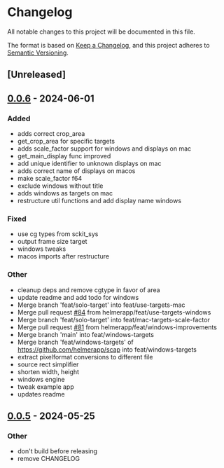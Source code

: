 # Changelog
All notable changes to this project will be documented in this file.

The format is based on [Keep a Changelog](https://keepachangelog.com/en/1.0.0/),
and this project adheres to [Semantic Versioning](https://semver.org/spec/v2.0.0.html).

## [Unreleased]

## [0.0.6](https://github.com/MAlba124/scap/compare/v0.0.5...v0.0.6) - 2024-06-01

### Added
- adds correct crop_area
- get_crop_area for specific targets
- adds scale_factor support for windows and displays on mac
- get_main_display func improved
- add unique identifier to unknown displays on mac
- adds correct name of displays on macos
- make scale_factor f64
- exclude windows without title
- adds windows as targets on mac
- restructure util functions and add display name windows

### Fixed
- use cg types from sckit_sys
- output frame size target
- windows tweaks
- macos imports after restructure

### Other
- cleanup deps and remove cgtype in favor of area
- update readme and add todo for windows
- Merge branch 'feat/solo-target' into feat/use-targets-mac
- Merge pull request [#84](https://github.com/MAlba124/scap/pull/84) from helmerapp/feat/use-targets-windows
- Merge branch 'feat/solo-target' into feat/mac-targets-scale-factor
- Merge pull request [#81](https://github.com/MAlba124/scap/pull/81) from helmerapp/feat/windows-improvements
- Merge branch 'main' into feat/windows-targets
- Merge branch 'feat/windows-targets' of https://github.com/helmerapp/scap into feat/windows-targets
- extract pixelformat conversions to different file
- source rect simplifier
- shorten width, height
- windows engine
- tweak example app
- updates readme

## [0.0.5](https://github.com/helmerapp/scap/compare/v0.0.4...v0.0.5) - 2024-05-25

### Other
- don't build before releasing
- remove CHANGELOG
